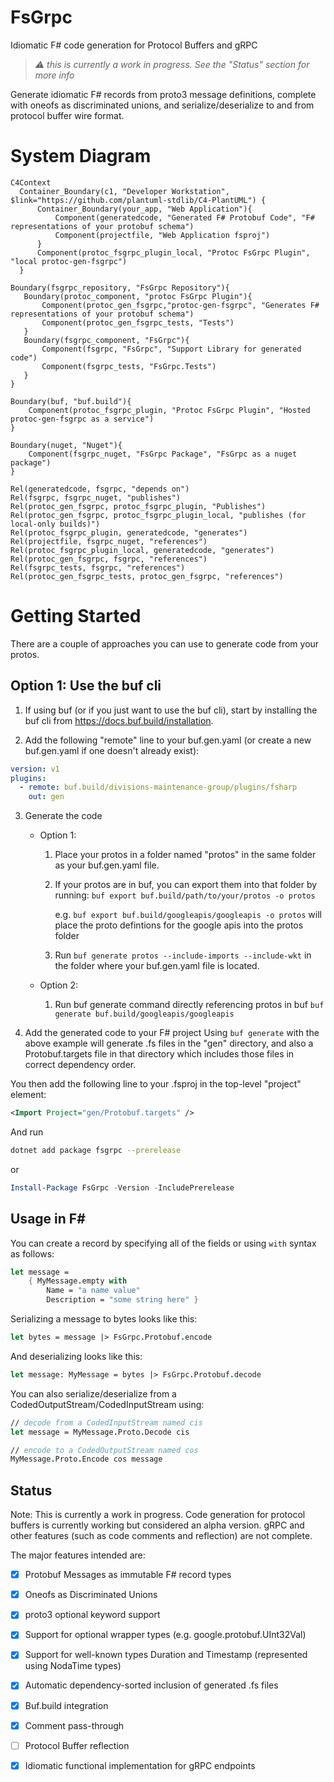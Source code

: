 
# FsGrpc
Idiomatic F# code generation for Protocol Buffers and gRPC

> *⚠️ this is currently a work in progress.  See the "Status" section
> for more info*

Generate idiomatic F# records from proto3 message definitions, complete with oneofs as discriminated unions, and serialize/deserialize to and from protocol buffer wire format.

# System Diagram

```mermaid
C4Context
  Container_Boundary(c1, "Developer Workstation", $link="https://github.com/plantuml-stdlib/C4-PlantUML") {
      Container_Boundary(your_app, "Web Application"){
          Component(generatedcode, "Generated F# Protobuf Code", "F# representations of your protobuf schema")
          Component(projectfile, "Web Application fsproj")
      }
      Component(protoc_fsgrpc_plugin_local, "Protoc FsGrpc Plugin", "local protoc-gen-fsgrpc")
  }

Boundary(fsgrpc_repository, "FsGrpc Repository"){
   Boundary(protoc_component, "protoc FsGrpc Plugin"){
       Component(protoc_gen_fsgrpc,"protoc-gen-fsgrpc", "Generates F# representations of your protobuf schema")
       Component(protoc_gen_fsgrpc_tests, "Tests")
   }
   Boundary(fsgrpc_component, "FsGrpc"){
       Component(fsgrpc, "FsGrpc", "Support Library for generated code")
       Component(fsgrpc_tests, "FsGrpc.Tests")
   }
}

Boundary(buf, "buf.build"){
    Component(protoc_fsgrpc_plugin, "Protoc FsGrpc Plugin", "Hosted protoc-gen-fsgrpc as a service")
}

Boundary(nuget, "Nuget"){
    Component(fsgrpc_nuget, "FsGrpc Package", "FsGrpc as a nuget package")
}

Rel(generatedcode, fsgrpc, "depends on")
Rel(fsgrpc, fsgrpc_nuget, "publishes")
Rel(protoc_gen_fsgrpc, protoc_fsgrpc_plugin, "Publishes")
Rel(protoc_gen_fsgrpc, protoc_fsgrpc_plugin_local, "publishes (for local-only builds)")
Rel(protoc_fsgrpc_plugin, generatedcode, "generates")
Rel(projectfile, fsgrpc_nuget, "references")
Rel(protoc_fsgrpc_plugin_local, generatedcode, "generates")
Rel(protoc_gen_fsgrpc, fsgrpc, "references")
Rel(fsgrpc_tests, fsgrpc, "references")
Rel(protoc_gen_fsgrpc_tests, protoc_gen_fsgrpc, "references")

```

# Getting Started

There are a couple of approaches you can use to generate code from your protos.

## Option 1: Use the buf cli

1. If using buf (or if you just want to use the buf cli), start by installing the buf cli from https://docs.buf.build/installation.

2. Add the following "remote" line to your buf.gen.yaml (or create a new buf.gen.yaml if one doesn't already exist):
```yaml
version: v1
plugins:
  - remote: buf.build/divisions-maintenance-group/plugins/fsharp
    out: gen
```

3. Generate the code

	- Option 1:
		1. Place your protos in a folder named "protos" in the same folder as your buf.gen.yaml file.

		2. If your protos are in buf, you can export them into that folder by running:
	       `buf export buf.build/path/to/your/protos -o protos`

	       e.g. `buf export buf.build/googleapis/googleapis -o protos` will place the proto defintions for the google apis into the protos folder

		3. Run `buf generate protos --include-imports --include-wkt` in the folder where your buf.gen.yaml file is located.

	- Option 2:
		1. Run buf generate command directly referencing protos in buf
        `buf generate buf.build/googleapis/googleapis`

4. Add the generated code to your F# project
Using `buf generate` with the above example will generate .fs files in the "gen" directory, and also a Protobuf.targets file in that directory which includes those files in correct dependency order.

You then add the following line to your .fsproj in the top-level "project" element:
```xml
<Import Project="gen/Protobuf.targets" />
```

And run
```bash
dotnet add package fsgrpc --prerelease
```
or
```powershell
Install-Package FsGrpc -Version -IncludePrerelease
```

## Usage in F#

You can create a record by specifying all of the fields or using `with` syntax as follows:

```fsharp
let message =
	{ MyMessage.empty with
	    Name = "a name value"
	    Description = "some string here" }
```

Serializing a message to bytes looks like this:
```fsharp
let bytes = message |> FsGrpc.Protobuf.encode
```

And deserializing looks like this:
```fsharp
let message: MyMessage = bytes |> FsGrpc.Protobuf.decode
```

You can also serialize/deserialize from a CodedOutputStream/CodedInputStream using:
```fsharp
// decode from a CodedInputStream named cis
let message = MyMessage.Proto.Decode cis

// encode to a CodedOutputStream named cos
MyMessage.Proto.Encode cos message
```



## Status
Note: This is currently a work in progress.  Code generation for protocol buffers is currently working but considered an alpha version.  gRPC and other features (such as code comments and reflection) are not complete.

The major features intended are:
- [x] Protobuf Messages as immutable F# record types
- [x] Oneofs as Discriminated Unions
- [x] proto3 optional keyword support
- [x] Support for optional wrapper types (e.g. google.protobuf.UInt32Val)
- [x] Support for well-known types Duration and Timestamp (represented using NodaTime types)
- [x] Automatic dependency-sorted inclusion of generated .fs files
- [x] Buf.build integration
- [x] Comment pass-through
- [ ] Protocol Buffer reflection
- [x] Idiomatic functional implementation for gRPC endpoints


